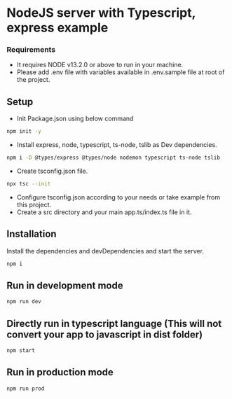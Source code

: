 # NodeJS server with Typescript, express example

### Requirements
- It requires NODE v13.2.0 or above to run in your machine.
- Please add .env file with variables available in .env.sample file at root of the project.

## Setup
- Init Package.json using below command
```sh
npm init -y
```
- Install express, node, typescript, ts-node, tslib as Dev dependencies.
```sh
npm i -D @types/express @types/node nodemon typescript ts-node tslib
```
- Create tsconfig.json file.
```sh
npx tsc --init
```
- Configure tsconfig.json according to your needs or take example from this project.
- Create a src directory and your main app.ts/index.ts file in it.


## Installation
Install the dependencies and devDependencies and start the server.
```sh
npm i
```
## Run in development mode
```sh
npm run dev
```

## Directly run in typescript language (This will not convert your app to javascript in dist folder)
```sh
npm start
```

## Run in production mode
```sh
npm run prod
```